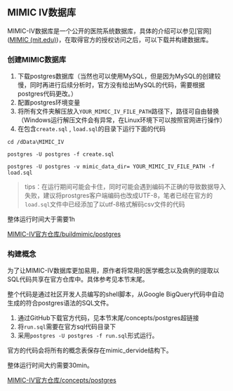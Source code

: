## MIMIC IV数据库

MIMIC-IV数据库是一个公开的医院系统数据库，具体的介绍可以参见[官网]([MIMIC (mit.edu)](https://mimic.mit.edu/#mimic-iv-citation))，在取得官方的授权访问之后，可以下载并构建数据库。

### 创建MIMIC数据库

1. 下载postgres数据库（当然也可以使用MySQL，但是因为MySQL的创建较慢，同时再进行后续分析时，官方没有给出MySQL的代码，需要根据postgres代码更改。）
2. 配置postgres环境变量
3. 将所有文件夹解压放入`YOUR_MIMIC_IV_FILE_PATH`路径下，路径可自由替换（Windows运行解压文件会有异常，在Linux环境下可以按照官网进行操作）
4. 在包含`create.sql` , `load.sql`的目录下运行下面的代码

```shell
cd /dData\MIMIC_IV

postgres -U postgres -f create.sql

postgres -U postgres -v mimic_data_dir= YOUR_MIMIC_IV_FILE_PATH -f load.sql
```

> tips：在运行期间可能会卡住，同时可能会遇到编码不正确的导致数据导入失败，建议将prostgres客户端编码也改成UTF-8，笔者已经在官方的`load.sql`文件中已经添加了以utf-8格式解码csv文件的代码

整体运行时间大于需要1h



[MIMIC-IV官方仓库/buildmimic/postgres](https://github.com/MIT-LCP/mimic-code/tree/main/mimic-iv/buildmimic/postgres)



### 构建概念

为了让MIMIC-IV数据库更加易用，原作者将常用的医学概念以及病例的提取以SQL代码共享在官方仓库中。具体参考见本节末尾。

整个代码是通过社区开发人员编写的shell脚本，从Google BigQuery代码中自动生成的符合postgres语法的SQL文件。

1. 通过GitHub下载官方代码，见本节末尾/concepts/postgres超链接
2. 将`run.sql`需要在官方sql代码目录下
3. 采用`postgres -U postgres -f run.sql`形式运行。

官方的代码会将所有的概念表保存在mimic_dervide结构下。

整体运行时间大约需要30min。

[MIMIC-IV官方仓库/concepts/postgres](https://github.com/MIT-LCP/mimic-code/tree/main/mimic-iv/concepts/postgres)

